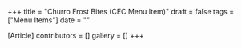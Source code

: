 +++
title = "Churro Frost Bites (CEC Menu Item)"
draft = false
tags = ["Menu Items"]
date = ""

[Article]
contributors = []
gallery = []
+++